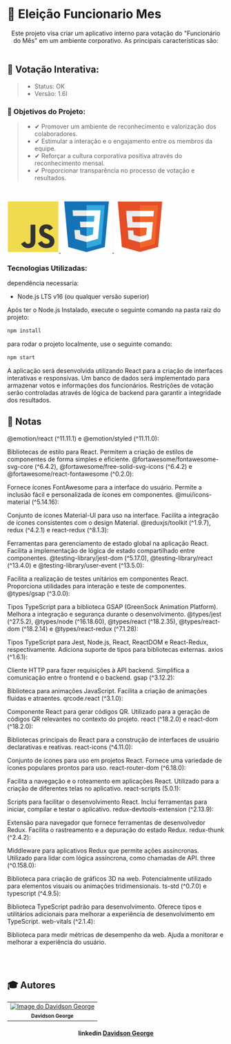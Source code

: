 # **📱 Eleição Funcionario Mes**
<div align="center" >
Este projeto visa criar um aplicativo interno para votação do "Funcionário do Mês" em um ambiente corporativo. As principais características são:
</div>
</br>

## 🚀 Votação Interativa:

> - Status: OK
> - Versão: 1.6I

### :memo: Objetivos do Projeto:

> - ✔ Promover um ambiente de reconhecimento e valorização dos colaboradores.
> - ✔ Estimular a interação e o engajamento entre os membros da equipe.
> - ✔ Reforçar a cultura corporativa positiva através do reconhecimento mensal.
> - ✔ Proporcionar transparência no processo de votação e resultados.

<br/>
<p align="left"> 
  <a href="https://developer.mozilla.org/en-US/docs/Web/JavaScript" target="_blank">
    <img
      src="https://raw.githubusercontent.com/devicons/devicon/master/icons/javascript/javascript-original.svg"
      alt="javascript"
      width="120"
      height="120"
    />
  </a>
  <a href="https://developer.mozilla.org/pt-BR/docs/Web/CSS" target="_blank">
    <img
      src="https://raw.githubusercontent.com/devicons/devicon/master/icons/css3/css3-original.svg"
      alt="Css3"
      width="120"
      height="120"
    />
  </a>

  <a href="https://developer.mozilla.org/pt-BR/docs/Web/HTML" target="_blank">
    <img
      src="https://raw.githubusercontent.com/devicons/devicon/master/icons/html5/html5-original.svg"
      alt="HTML5"
      width="120"
      height="120"
    />
  </a>

</p>



### Tecnologias Utilizadas:

dependência necessaria:

- Node.js LTS v16 (ou qualquer versão superior)

Após ter o Node.js Instalado, execute o seguinte comando na pasta raiz do projeto:

```bash
npm install
```

para rodar o projeto localmente, use o seguinte comando:

```bash
npm start
```

<p align="left">
A aplicação será desenvolvida utilizando React para a criação de interfaces interativas e responsivas.
Um banco de dados será implementado para armazenar votos e informações dos funcionários.
Restrições de votação serão controladas através de lógica de backend para garantir a integridade dos resultados.

## 📜 Notas
@emotion/react (^11.11.1) e @emotion/styled (^11.11.0):

Bibliotecas de estilo para React.
Permitem a criação de estilos de componentes de forma simples e eficiente.
@fortawesome/fontawesome-svg-core (^6.4.2), @fortawesome/free-solid-svg-icons (^6.4.2) e @fortawesome/react-fontawesome (^0.2.0):

Fornece ícones FontAwesome para a interface do usuário.
Permite a inclusão fácil e personalizada de ícones em componentes.
@mui/icons-material (^5.14.16):

Conjunto de ícones Material-UI para uso na interface.
Facilita a integração de ícones consistentes com o design Material.
@reduxjs/toolkit (^1.9.7), redux (^4.2.1) e react-redux (^8.1.3):

Ferramentas para gerenciamento de estado global na aplicação React.
Facilita a implementação de lógica de estado compartilhado entre componentes.
@testing-library/jest-dom (^5.17.0), @testing-library/react (^13.4.0) e @testing-library/user-event (^13.5.0):

Facilita a realização de testes unitários em componentes React.
Proporciona utilidades para interação e teste de componentes.
@types/gsap (^3.0.0):

Tipos TypeScript para a biblioteca GSAP (GreenSock Animation Platform).
Melhora a integração e segurança durante o desenvolvimento.
@types/jest (^27.5.2), @types/node (^16.18.60), @types/react (^18.2.35), @types/react-dom (^18.2.14) e @types/react-redux (^7.1.28):

Tipos TypeScript para Jest, Node.js, React, ReactDOM e React-Redux, respectivamente.
Adiciona suporte de tipos para bibliotecas externas.
axios (^1.6.1):

Cliente HTTP para fazer requisições à API backend.
Simplifica a comunicação entre o frontend e o backend.
gsap (^3.12.2):

Biblioteca para animações JavaScript.
Facilita a criação de animações fluidas e atraentes.
qrcode.react (^3.1.0):

Componente React para gerar códigos QR.
Utilizado para a geração de códigos QR relevantes no contexto do projeto.
react (^18.2.0) e react-dom (^18.2.0):

Bibliotecas principais do React para a construção de interfaces de usuário declarativas e reativas.
react-icons (^4.11.0):

Conjunto de ícones para uso em projetos React.
Fornece uma variedade de ícones populares prontos para uso.
react-router-dom (^6.18.0):

Facilita a navegação e o roteamento em aplicações React.
Utilizado para a criação de diferentes telas no aplicativo.
react-scripts (5.0.1):

Scripts para facilitar o desenvolvimento React.
Inclui ferramentas para iniciar, compilar e testar o aplicativo.
redux-devtools-extension (^2.13.9):

Extensão para navegador que fornece ferramentas de desenvolvedor Redux.
Facilita o rastreamento e a depuração do estado Redux.
redux-thunk (^2.4.2):

Middleware para aplicativos Redux que permite ações assíncronas.
Utilizado para lidar com lógica assíncrona, como chamadas de API.
three (^0.158.0):

Biblioteca para criação de gráficos 3D na web.
Potencialmente utilizado para elementos visuais ou animações tridimensionais.
ts-std (^0.7.0) e typescript (^4.9.5):

Biblioteca TypeScript padrão para desenvolvimento.
Oferece tipos e utilitários adicionais para melhorar a experiência de desenvolvimento em TypeScript.
web-vitals (^2.1.4):

Biblioteca para medir métricas de desempenho da web.
Ajuda a monitorar e melhorar a experiência do usuário.
</p>
</br>

</br>

## :mortar_board: Autores

<table align="center">
    <tr>
        <td align="center">
            <a href="https://github.com/davidsongsc">
                <img src="https://avatars.githubusercontent.com/u/53156529?v=4" width="150px;" alt="Image do Davidson George" />
                <br />
                <sub><b>Davidson George</b></sub>
            </a>
        </td>    
    </tr>
</table>
<h4 align="center">
  linkedin <a href="https://www.linkedin.com/in/davidsongsc/" target="_blank"> Davidson George </a>
</h4>
